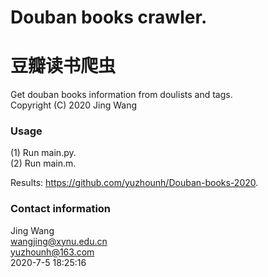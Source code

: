 # Douban books crawler. 
# 豆瓣读书爬虫
Get douban books information from doulists and tags.  
Copyright (C) 2020 Jing Wang  

### Usage
(1) Run main.py.  
(2) Run main.m.   
 
Results: https://github.com/yuzhounh/Douban-books-2020.   

### Contact information
Jing Wang  
wangjing@xynu.edu.cn  
yuzhounh@163.com  
2020-7-5 18:25:16
